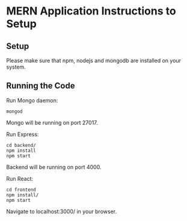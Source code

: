# MERN Application Instructions to Setup

## Setup

Please make sure that npm, nodejs and mongodb are installed on your system.

## Running the Code

Run Mongo daemon:
```
mongod
```
Mongo will be running on port 27017.


Run Express:
```
cd backend/
npm install
npm start
```
Backend will be running on port 4000.

Run React:
```
cd frontend
npm install/
npm start
```
Navigate to localhost:3000/ in your browser.